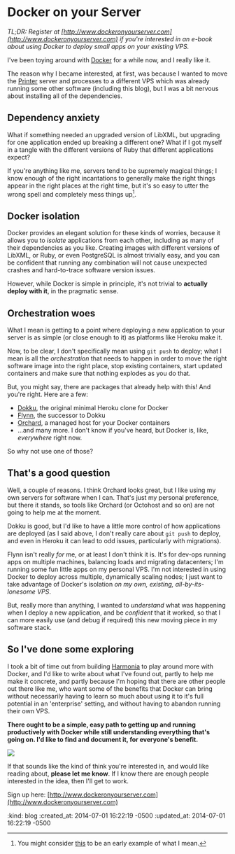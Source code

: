 Docker on your Server
=====================

_TL;DR: Register at [http://www.dockeronyourserver.com](http://www.dockeronyourserver.com) if you're interested in an e-book about using Docker to deploy small apps on your existing VPS._

I've been toying around with [Docker](http://docker.com) for a while now, and I really like it.

The reason why I became interested, at first, was because I wanted to move the [Printer](http://printer.exciting.io) server and processes to a different VPS which was already running some other software (including this blog), but I was a bit nervous about installing all of the dependencies.

## Dependency anxiety

What if something needed an upgraded version of LibXML, but upgrading for one application ended up breaking a different one? What if I got myself in a tangle with the different versions of Ruby that different applications expect?

If you're anything like me, servers tend to be supremely magical things; I know enough of the right incantations to generally make the right things appear in the right places at the right time, but it's so easy to utter the wrong spell and completely mess things up[^1].


## Docker isolation

Docker provides an elegant solution for these kinds of worries, because it allows you to *isolate* applications from each other, including as many of their dependencies as you like. Creating images with different versions of LibXML, or Ruby, or even PostgreSQL is almost trivially easy, and you can be confident that running any combination will not cause unexpected crashes and hard-to-trace software version issues.

However, while Docker is simple in principle, it's not trivial to **actually deploy with it**, in the pragmatic sense.


## Orchestration woes

What I mean is getting to a point where deploying a new application to your server is as simple (or close enough to it) as platforms like Heroku make it.

Now, to be clear, I don't specifically mean using `git push` to deploy; what I mean is all the *orchestration* that needs to happen in order to move the right software image into the right place, stop existing containers, start updated containers and make sure that nothing explodes as you do that.

But, you might say, there are packages that already help with this! And you're right. Here are a few:

* [Dokku](https://github.com/progrium/dokku), the original minimal Heroku clone for Docker
* [Flynn](http://flynn.io), the successor to Dokku
* [Orchard](http://orchardup.com), a managed host for your Docker containers
* ...and many more. I don't know if you've heard, but Docker is, like, _everywhere_ right now.

So why not use one of those?

## That's a good question

Well, a couple of reasons. I think Orchard looks great, but I like using my own servers for software when I can. That's just my personal preference, but there it stands, so tools like Orchard (or Octohost and so on) are not going to help me at the moment.

Dokku is good, but I'd like to have a little more control of how applications are deployed (as I said above, I don't really care about `git push` to deploy, and even in Heroku it can lead to odd issues, particularly with migrations).

Flynn isn't really *for* me, or at least I don't think it is. It's for dev-ops running apps on multiple machines, balancing loads and migrating datacenters; I'm running some fun little apps on my personal VPS. I'm not interested in using Docker to deploy across multiple, dynamically scaling nodes; I just want to take advantage of Docker's isolation _on my own, existing, all-by-its-lonesome VPS_.

But, really more than anything, I wanted to *understand* what was happening when I deploy a new application, and be *confident* that it worked, so that I can more easily use (and debug if required) this new moving piece in my software stack.

## So I've done some exploring

I took a bit of time out from building [Harmonia](https://harmonia.io) to play around more with Docker, and I'd like to write about what I've found out, partly to help me make it concrete, and partly because I'm hoping that there are other people out there like me, who want some of the benefits that Docker can bring without necessarily having to learn so much about using it to it's full potential in an 'enterprise' setting, and without having to abandon running their own VPS.

**There ought to be a simple, easy path to getting up and running productively with Docker while still understanding everything that's going on. I'd like to find and document it, for everyone's benefit.**

[![](/images/dockerbook.png)](http://www.dockeronyourserver.com)

If that sounds like the kind of think you're interested in, and would like reading about, **please let me know**. If I know there are enough people interested in the idea, then I'll get to work.

Sign up here: [http://www.dockeronyourserver.com](http://www.dockeronyourserver.com)



[^1]: You might consider [this](http://youtu.be/mHTnJNGvQcA?t=7m40s) to be an early example of what I mean.


:kind: blog
:created_at: 2014-07-01 16:22:19 -0500
:updated_at: 2014-07-01 16:22:19 -0500
